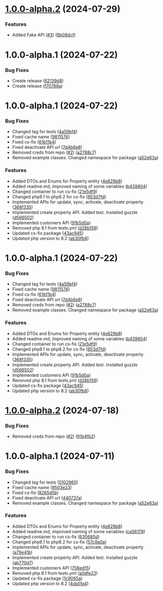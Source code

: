 # [1.0.0-alpha.2](https://github.com/tenantcloud/php-tenant-turner-sdk/compare/v1.0.0-alpha.1...v1.0.0-alpha.2) (2024-07-29)


### Features

* Added Fake API ([#3](https://github.com/tenantcloud/php-tenant-turner-sdk/issues/3)) ([6b08dcf](https://github.com/tenantcloud/php-tenant-turner-sdk/commit/6b08dcf38edf65fb0eb4e5bbbe9e22e3bf57b4a7))

# 1.0.0-alpha.1 (2024-07-22)


### Bug Fixes

* Create release ([62139d8](https://github.com/tenantcloud/php-tenant-turner-sdk/commit/62139d8086c9fbb3c1f695241648c90f3f806798))
* Create release ([f70789a](https://github.com/tenantcloud/php-tenant-turner-sdk/commit/f70789a04cffc1176a2528dcfc06af1256237caf))

# 1.0.0-alpha.1 (2024-07-22)


### Bug Fixes

* Changed tag for tests ([4a59bf4](https://github.com/tenantcloud/php-tenant-turner-sdk/commit/4a59bf44148bc31a29813207e5f96de5808d2e4d))
* Fixed cache name ([9811576](https://github.com/tenantcloud/php-tenant-turner-sdk/commit/9811576cb3434d0d092eb6603f473df8590be5c5))
* Fixed cs-fix ([61b11b4](https://github.com/tenantcloud/php-tenant-turner-sdk/commit/61b11b46f68cc02d2605771d8b7578a5407471e3))
* Fixed deactivate API url ([7d4b6e8](https://github.com/tenantcloud/php-tenant-turner-sdk/commit/7d4b6e83f0cf66cd8f6a3fbdc1fdc4a3aead1f34))
* Removed creds from repo ([#2](https://github.com/tenantcloud/php-tenant-turner-sdk/issues/2)) ([a2788c7](https://github.com/tenantcloud/php-tenant-turner-sdk/commit/a2788c742191d3c46d5a5be871f0e408766acb8a))
* Removed example classes. Changed namespace for package ([a52e63a](https://github.com/tenantcloud/php-tenant-turner-sdk/commit/a52e63a9b84e1ba1e327d70cb11ceb24b34b451a))


### Features

* Added DTOs and Enums for Property entity ([4e829b8](https://github.com/tenantcloud/php-tenant-turner-sdk/commit/4e829b8b6ee662c845f92b4cb3136895c4f98de4))
* Added readme.md, improved naming of some variables ([b439804](https://github.com/tenantcloud/php-tenant-turner-sdk/commit/b4398042eb67f57bf86d8dd399bcdafcab12f07a))
* Changed container to run cs-fix ([21e5df9](https://github.com/tenantcloud/php-tenant-turner-sdk/commit/21e5df9fe8107bf57c0e2395dba176f829439587))
* Changed php8.1 to php8.2 for cs-fix ([853d7fd](https://github.com/tenantcloud/php-tenant-turner-sdk/commit/853d7fd6dfe5ad6f2a894ca3cb31a0f224e540fa))
* Implemented APIs for update, sync, activate, deactivate property ([368f335](https://github.com/tenantcloud/php-tenant-turner-sdk/commit/368f3352e0d96c7530b62b29f799d66dfdde5eac))
* Implemented create property API. Added test. Installed guzzle ([d566502](https://github.com/tenantcloud/php-tenant-turner-sdk/commit/d566502916bd10dc05189009999910c3fa5486aa))
* Implemented customers API ([91b5d0a](https://github.com/tenantcloud/php-tenant-turner-sdk/commit/91b5d0abf81f3e748f38ff0cb206749f5dd71eca))
* Removed php 8.1 from tests.yml ([d28b159](https://github.com/tenantcloud/php-tenant-turner-sdk/commit/d28b15901a65f402598e03c5201cae2923ca9a26))
* Updated cs-fix package ([43ac945](https://github.com/tenantcloud/php-tenant-turner-sdk/commit/43ac94572508f457fe072bf27c00b90ecb157770))
* Updated php version to 8.2 ([ab30fb8](https://github.com/tenantcloud/php-tenant-turner-sdk/commit/ab30fb852bbe16bef026d77b873ec5a59b718388))

# 1.0.0-alpha.1 (2024-07-22)


### Bug Fixes

* Changed tag for tests ([4a59bf4](https://github.com/tenantcloud/php-tenant-turner-sdk/commit/4a59bf44148bc31a29813207e5f96de5808d2e4d))
* Fixed cache name ([9811576](https://github.com/tenantcloud/php-tenant-turner-sdk/commit/9811576cb3434d0d092eb6603f473df8590be5c5))
* Fixed cs-fix ([61b11b4](https://github.com/tenantcloud/php-tenant-turner-sdk/commit/61b11b46f68cc02d2605771d8b7578a5407471e3))
* Fixed deactivate API url ([7d4b6e8](https://github.com/tenantcloud/php-tenant-turner-sdk/commit/7d4b6e83f0cf66cd8f6a3fbdc1fdc4a3aead1f34))
* Removed creds from repo ([#2](https://github.com/tenantcloud/php-tenant-turner-sdk/issues/2)) ([a2788c7](https://github.com/tenantcloud/php-tenant-turner-sdk/commit/a2788c742191d3c46d5a5be871f0e408766acb8a))
* Removed example classes. Changed namespace for package ([a52e63a](https://github.com/tenantcloud/php-tenant-turner-sdk/commit/a52e63a9b84e1ba1e327d70cb11ceb24b34b451a))


### Features

* Added DTOs and Enums for Property entity ([4e829b8](https://github.com/tenantcloud/php-tenant-turner-sdk/commit/4e829b8b6ee662c845f92b4cb3136895c4f98de4))
* Added readme.md, improved naming of some variables ([b439804](https://github.com/tenantcloud/php-tenant-turner-sdk/commit/b4398042eb67f57bf86d8dd399bcdafcab12f07a))
* Changed container to run cs-fix ([21e5df9](https://github.com/tenantcloud/php-tenant-turner-sdk/commit/21e5df9fe8107bf57c0e2395dba176f829439587))
* Changed php8.1 to php8.2 for cs-fix ([853d7fd](https://github.com/tenantcloud/php-tenant-turner-sdk/commit/853d7fd6dfe5ad6f2a894ca3cb31a0f224e540fa))
* Implemented APIs for update, sync, activate, deactivate property ([368f335](https://github.com/tenantcloud/php-tenant-turner-sdk/commit/368f3352e0d96c7530b62b29f799d66dfdde5eac))
* Implemented create property API. Added test. Installed guzzle ([d566502](https://github.com/tenantcloud/php-tenant-turner-sdk/commit/d566502916bd10dc05189009999910c3fa5486aa))
* Implemented customers API ([91b5d0a](https://github.com/tenantcloud/php-tenant-turner-sdk/commit/91b5d0abf81f3e748f38ff0cb206749f5dd71eca))
* Removed php 8.1 from tests.yml ([d28b159](https://github.com/tenantcloud/php-tenant-turner-sdk/commit/d28b15901a65f402598e03c5201cae2923ca9a26))
* Updated cs-fix package ([43ac945](https://github.com/tenantcloud/php-tenant-turner-sdk/commit/43ac94572508f457fe072bf27c00b90ecb157770))
* Updated php version to 8.2 ([ab30fb8](https://github.com/tenantcloud/php-tenant-turner-sdk/commit/ab30fb852bbe16bef026d77b873ec5a59b718388))

# [1.0.0-alpha.2](https://github.com/tenantcloud/php-tenant-turner-sdk/compare/v1.0.0-alpha.1...v1.0.0-alpha.2) (2024-07-18)


### Bug Fixes

* Removed creds from repo ([#2](https://github.com/tenantcloud/php-tenant-turner-sdk/issues/2)) ([91b4fb2](https://github.com/tenantcloud/php-tenant-turner-sdk/commit/91b4fb2038e3fd6f0d48a52a35e0fb04d458c9e1))

# 1.0.0-alpha.1 (2024-07-11)


### Bug Fixes

* Changed tag for tests ([0102860](https://github.com/tenantcloud/php-tenant-turner-sdk/commit/01028601926d71326762f6b6e714ee022691d571))
* Fixed cache name ([9503e23](https://github.com/tenantcloud/php-tenant-turner-sdk/commit/9503e23e1393b502324d1de3ff0c17854361cb37))
* Fixed cs-fix ([8265d5b](https://github.com/tenantcloud/php-tenant-turner-sdk/commit/8265d5b8939f4c5df3a64fc5335d2353b146c5db))
* Fixed deactivate API url ([440737a](https://github.com/tenantcloud/php-tenant-turner-sdk/commit/440737a91d84a519eaf1884507510e7934e26073))
* Removed example classes. Changed namespace for package ([a52e63a](https://github.com/tenantcloud/php-tenant-turner-sdk/commit/a52e63a9b84e1ba1e327d70cb11ceb24b34b451a))


### Features

* Added DTOs and Enums for Property entity ([4e829b8](https://github.com/tenantcloud/php-tenant-turner-sdk/commit/4e829b8b6ee662c845f92b4cb3136895c4f98de4))
* Added readme.md, improved naming of some variables ([ca56178](https://github.com/tenantcloud/php-tenant-turner-sdk/commit/ca56178abce8001d83cee0e21b6401a5d26c87de))
* Changed container to run cs-fix ([630680d](https://github.com/tenantcloud/php-tenant-turner-sdk/commit/630680d2bd5ea97e0788f861b75e5853142eed21))
* Changed php8.1 to php8.2 for cs-fix ([57c9a0a](https://github.com/tenantcloud/php-tenant-turner-sdk/commit/57c9a0a93291a88f19601e530784a05f69336e42))
* Implemented APIs for update, sync, activate, deactivate property ([a79e41b](https://github.com/tenantcloud/php-tenant-turner-sdk/commit/a79e41b0fe2e4ec59a9a31c99026ff1f30e27f62))
* Implemented create property API. Added test. Installed guzzle ([ab770d7](https://github.com/tenantcloud/php-tenant-turner-sdk/commit/ab770d7a9b1118d6b568cc32f5b0cb52238fdb64))
* Implemented customers API ([758ed15](https://github.com/tenantcloud/php-tenant-turner-sdk/commit/758ed1584b2281b9f537c4d37ebe92dc99f15076))
* Removed php 8.1 from tests.yml ([a0dfe23](https://github.com/tenantcloud/php-tenant-turner-sdk/commit/a0dfe23e03ada122dd39bd6cd125256e338ca129))
* Updated cs-fix package ([1c9065a](https://github.com/tenantcloud/php-tenant-turner-sdk/commit/1c9065a4238f0ec81c2a6911ddf6aa26372ef53b))
* Updated php version to 8.2 ([4da5fa4](https://github.com/tenantcloud/php-tenant-turner-sdk/commit/4da5fa4bca5be9ff67e337c262f5b131dba266df))
